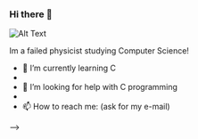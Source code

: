 ### Hi there 👋

![Alt Text](https://media.giphy.com/media/xaHFxr5iG0FD9CvYoz/giphy.gif)

Im a failed physicist studying Computer Science!

- 🌱 I’m currently learning C
-
- 🤔 I’m looking for help with C programming
-
- 📫 How to reach me: (ask for my e-mail)

-->
